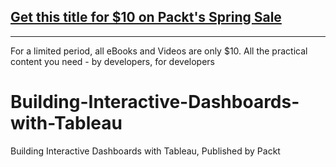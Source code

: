 ## [Get this title for $10 on Packt's Spring Sale](https://www.packt.com/V00405?utm_source=github&utm_medium=packt-github-repo&utm_campaign=spring_10_dollar_2022)
-----
For a limited period, all eBooks and Videos are only $10. All the practical content you need \- by developers, for developers

# Building-Interactive-Dashboards-with-Tableau
Building Interactive Dashboards with Tableau, Published by Packt
